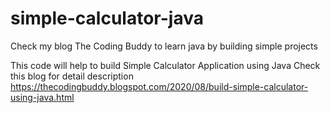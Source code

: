 # simple-calculator-java
Check my blog The Coding Buddy to learn java by building simple projects

This code will help to build Simple Calculator Application using Java
Check this blog for detail description 
https://thecodingbuddy.blogspot.com/2020/08/build-simple-calculator-using-java.html
